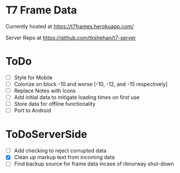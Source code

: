 # T7 Frame Data
Currently hosted at https://t7frames.herokuapp.com/

Server Repo at https://github.com/tkshehan/t7-server

# ToDo
- [ ] Style for Mobile
- [ ] Colorize on block -10 and worse [-10, -12, and -15 respectively]
- [ ] Replace Notes with Icons
- [ ] Add initial data to mitigate loading times on first use
- [ ] Store data for offline functionality
- [ ] Port to Android

# ToDoServerSide
- [ ] Add checking to reject corrupted data
- [x] Clean up markup text from incoming data
- [ ] Find backup source for frame data incase of rbnorway shut-down
